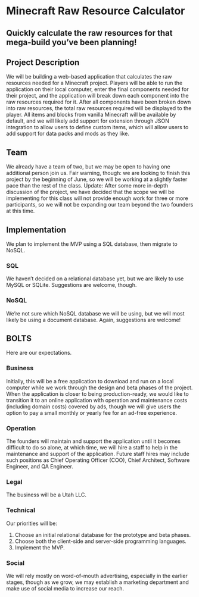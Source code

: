 # Minecraft Raw Resource Calculator

## Quickly calculate the raw resources for that mega-build you’ve been planning!

## **Project Description**
We will be building a web-based application that calculates the raw resources needed for a Minecraft project. Players will be able to run the application on their local computer, enter the final components needed for their project, and the application will break down each component into the raw resources required for it. After all components have been broken down into raw resources, the total raw resources required will be displayed to the player.
All items and blocks from vanilla Minecraft will be available by default, and we will likely add support for extension through JSON integration to allow users to define custom items, which will allow users to add support for data packs and mods as they like.

## **Team**
We already have a team of two, but we may be open to having one additional person join us. Fair warning, though: we are looking to finish this project by the beginning of June, so we will be working at a slightly faster pace than the rest of the class.
Update: After some more in-depth discussion of the project, we have decided that the scope we will be implementing for this class will not provide enough work for three or more participants, so we will not be expanding our team beyond the two founders at this time.

## **Implementation**
We plan to implement the MVP using a SQL database, then migrate to NoSQL.

### **SQL**
We haven’t decided on a relational database yet, but we are likely to use MySQL or SQLite. Suggestions are welcome, though.

### **NoSQL**
We’re not sure which NoSQL database we will be using, but we will most likely be using a document database. Again, suggestions are welcome!

## **BOLTS**
Here are our expectations.

### **Business**
Initially, this will be a free application to download and run on a local computer while we work through the design and beta phases of the project. When the application is closer to being production-ready, we would like to transition it to an online application with operation and maintenance costs (including domain costs) covered by ads, though we will give users the option to pay a small monthly or yearly fee for an ad-free experience.

### **Operation**
The founders will maintain and support the application until it becomes difficult to do so alone, at which time, we will hire a staff to help in the maintenance and support of the application. Future staff hires may include such positions as Chief Operating Officer (COO), Chief Architect, Software Engineer, and QA Engineer.

### **Legal**
The business will be a Utah LLC.

### **Technical**
Our priorities will be:
1. Choose an initial relational database for the prototype and beta phases.
1. Choose both the client-side and server-side programming languages.
1. Implement the MVP.

### **Social**
We will rely mostly on word-of-mouth advertising, especially in the earlier stages, though as we grow, we may establish a marketing department and make use of social media to increase our reach.
